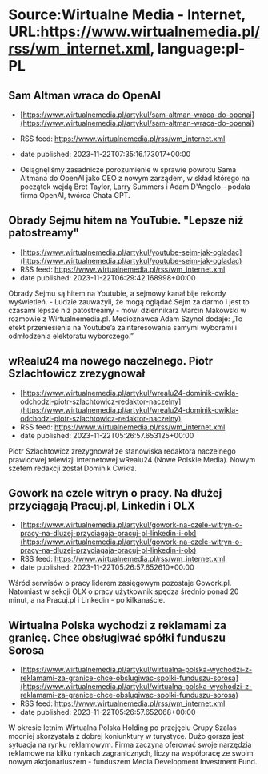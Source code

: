 # Source:Wirtualne Media - Internet, URL:https://www.wirtualnemedia.pl/rss/wm_internet.xml, language:pl-PL

## Sam Altman wraca do OpenAI
 - [https://www.wirtualnemedia.pl/artykul/sam-altman-wraca-do-openai](https://www.wirtualnemedia.pl/artykul/sam-altman-wraca-do-openai)
 - RSS feed: https://www.wirtualnemedia.pl/rss/wm_internet.xml
 - date published: 2023-11-22T07:35:16.173017+00:00

- Osiągnęliśmy zasadnicze porozumienie w sprawie powrotu Sama Altmana do OpenAI jako CEO z nowym zarządem, w skład którego na początek wejdą Bret Taylor, Larry Summers i Adam D'Angelo - podała firma OpenAI, twórca Chata GPT.

## Obrady Sejmu hitem na YouTubie. "Lepsze niż patostreamy"
 - [https://www.wirtualnemedia.pl/artykul/youtube-sejm-jak-ogladac](https://www.wirtualnemedia.pl/artykul/youtube-sejm-jak-ogladac)
 - RSS feed: https://www.wirtualnemedia.pl/rss/wm_internet.xml
 - date published: 2023-11-22T06:29:42.168998+00:00

Obrady Sejmu są hitem na Youtubie, a sejmowy kanał bije rekordy wyświetleń. - Ludzie zauważyli, że mogą oglądać Sejm za darmo i jest to czasami lepsze niż patostreamy - mówi dziennikarz Marcin Makowski w rozmowie z Wirtualnemedia.pl. Medioznawca Adam Szynol dodaje: „To efekt przeniesienia na Youtube’a zainteresowania samymi wyborami i odmłodzenia elektoratu wyborczego.”

## wRealu24 ma nowego naczelnego. Piotr Szlachtowicz zrezygnował
 - [https://www.wirtualnemedia.pl/artykul/wrealu24-dominik-cwikla-odchodzi-piotr-szlachtowicz-redaktor-naczelny](https://www.wirtualnemedia.pl/artykul/wrealu24-dominik-cwikla-odchodzi-piotr-szlachtowicz-redaktor-naczelny)
 - RSS feed: https://www.wirtualnemedia.pl/rss/wm_internet.xml
 - date published: 2023-11-22T05:26:57.653125+00:00

Piotr Szlachtowicz zrezygnował ze stanowiska redaktora naczelnego prawicowej telewizji internetowej wRealu24 (Nowe Polskie Media). Nowym szefem redakcji został Dominik Cwikła.

## Gowork na czele witryn o pracy. Na dłużej przyciągają Pracuj.pl, Linkedin i OLX
 - [https://www.wirtualnemedia.pl/artykul/gowork-na-czele-witryn-o-pracy-na-dluzej-przyciagaja-pracuj-pl-linkedin-i-olx](https://www.wirtualnemedia.pl/artykul/gowork-na-czele-witryn-o-pracy-na-dluzej-przyciagaja-pracuj-pl-linkedin-i-olx)
 - RSS feed: https://www.wirtualnemedia.pl/rss/wm_internet.xml
 - date published: 2023-11-22T05:26:57.652610+00:00

Wśród serwisów o pracy liderem zasięgowym pozostaje Gowork.pl. Natomiast w sekcji OLX o pracy użytkownik spędza średnio ponad 20 minut, a na Pracuj.pl i Linkedin - po kilkanaście.

## Wirtualna Polska wychodzi z reklamami za granicę. Chce obsługiwać spółki funduszu Sorosa
 - [https://www.wirtualnemedia.pl/artykul/wirtualna-polska-wychodzi-z-reklamami-za-granice-chce-obslugiwac-spolki-funduszu-sorosa](https://www.wirtualnemedia.pl/artykul/wirtualna-polska-wychodzi-z-reklamami-za-granice-chce-obslugiwac-spolki-funduszu-sorosa)
 - RSS feed: https://www.wirtualnemedia.pl/rss/wm_internet.xml
 - date published: 2023-11-22T05:26:57.652068+00:00

W okresie letnim Wirtualna Polska Holding po przejęciu Grupy Szalas mocniej skorzystała z dobrej koniunktury w turystyce. Dużo gorsza jest sytuacja na rynku reklamowym. Firma zaczyna oferować swoje narzędzia reklamowe na kilku rynkach zagranicznych, liczy na współpracę ze swoim nowym akcjonariuszem - funduszem Media Development Investment Fund.


